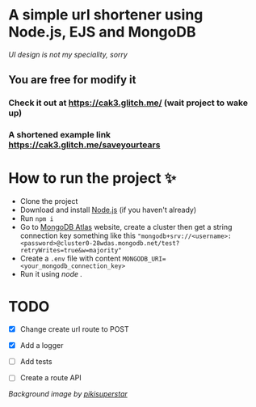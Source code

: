 # A simple url shortener using Node.js, EJS and MongoDB

*UI design is not my speciality, sorry*

## You are free for modify it 


### Check it out at https://cak3.glitch.me/ (wait project to wake up)
### A shortened example link https://cak3.glitch.me/saveyourtears

# How to run the project ✨

* Clone the project
* Download and install [Node.js](https://nodejs.org/en/download/) (if you haven't already)
* Run ``` npm i ```
* Go to [MongoDB Atlas](https://www.mongodb.com/cloud/atlas) website, create a cluster then get a string connection key something like this `"mongodb+srv://<username>:<password>@cluster0-28wdas.mongodb.net/test?retryWrites=true&w=majority"`
* Create a `.env` file with content `MONGODB_URI=<your_mongodb_connection_key>`
* Run it using *node .*

# TODO
- [x] Change create url route to POST 

- [x] Add a logger 

- [ ] Add tests 

- [ ] Create a route API 






*Background image by [pikisuperstar](https://www.freepik.com/pikisuperstar)*
